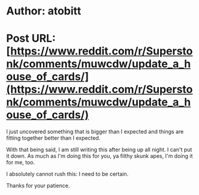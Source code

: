 # Author: atobitt
# Post URL: [https://www.reddit.com/r/Superstonk/comments/muwcdw/update_a_house_of_cards/](https://www.reddit.com/r/Superstonk/comments/muwcdw/update_a_house_of_cards/)


I just uncovered something that is bigger than I expected and things are fitting together better than I expected. 

With that being said, I am still writing this after being up all night. I can't put it down. As much as I'm doing this for you, ya filthy skunk apes, I'm doing it for me, too. 

I absolutely cannot rush this: I need to be certain.

Thanks for your patience.
